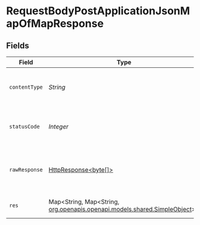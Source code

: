 # RequestBodyPostApplicationJsonMapOfMapResponse


## Fields

| Field                                                                                                                    | Type                                                                                                                     | Required                                                                                                                 | Description                                                                                                              | Example                                                                                                                  |
| ------------------------------------------------------------------------------------------------------------------------ | ------------------------------------------------------------------------------------------------------------------------ | ------------------------------------------------------------------------------------------------------------------------ | ------------------------------------------------------------------------------------------------------------------------ | ------------------------------------------------------------------------------------------------------------------------ |
| `contentType`                                                                                                            | *String*                                                                                                                 | :heavy_check_mark:                                                                                                       | HTTP response content type for this operation                                                                            |                                                                                                                          |
| `statusCode`                                                                                                             | *Integer*                                                                                                                | :heavy_check_mark:                                                                                                       | HTTP response status code for this operation                                                                             |                                                                                                                          |
| `rawResponse`                                                                                                            | [HttpResponse<byte[]>](https://docs.oracle.com/en/java/javase/11/docs/api/java.net.http/java/net/http/HttpResponse.html) | :heavy_check_mark:                                                                                                       | Raw HTTP response; suitable for custom response parsing                                                                  |                                                                                                                          |
| `res`                                                                                                                    | Map<String, Map<String, [org.openapis.openapi.models.shared.SimpleObject](../../models/shared/SimpleObject.md)>>         | :heavy_minus_sign:                                                                                                       | OK                                                                                                                       | {"mapElem1":{"subMapElem1":"...","subMapElem2":"..."},"mapElem2":{"subMapElem1":"...","subMapElem2":"..."}}              |